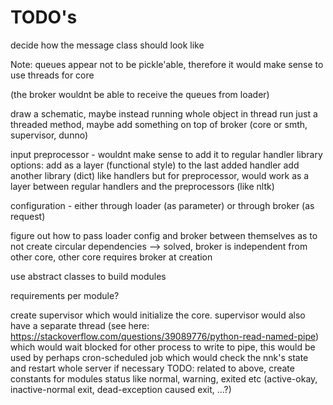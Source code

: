 # TODO's
decide how the message class should look like

Note:
queues appear not to be pickle'able,
therefore it would make sense to use threads for core 

(the broker wouldnt be able to receive the queues from loader)

draw a schematic, maybe instead running whole object in thread run just a threaded method,
maybe add something on top of broker (core or smth, supervisor, dunno)

input preprocessor - wouldnt make sense to add it to regular handler library
options:
    add as a layer (functional style) to the last added handler
    add another library (dict) like handlers but for preprocessor, would work as a layer between regular handlers
        and the preprocessors (like nltk)


configuration - either through loader (as parameter) or through broker (as request)

figure out how to pass loader config and broker between themselves as to not create circular dependencies
--> solved, broker is independent from other core, other core requires broker at creation

use abstract classes to build modules


requirements per module?

create supervisor which would initialize the core. supervisor would also have a separate thread
(see here: https://stackoverflow.com/questions/39089776/python-read-named-pipe)
which would wait blocked for other process to write to pipe, this would be used by perhaps cron-scheduled
job which would check the nnk's state and restart whole server if necessary
TODO: related to above, create constants for modules status like normal, warning, exited etc
(active-okay, inactive-normal exit, dead-exception caused exit, ...?)